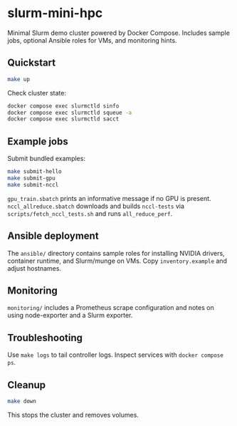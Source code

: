 # slurm-mini-hpc

Minimal Slurm demo cluster powered by Docker Compose. Includes sample jobs, optional Ansible roles for VMs, and monitoring hints.

## Quickstart

```bash
make up
```

Check cluster state:

```bash
docker compose exec slurmctld sinfo
docker compose exec slurmctld squeue -a
docker compose exec slurmctld sacct
```

## Example jobs

Submit bundled examples:

```bash
make submit-hello
make submit-gpu
make submit-nccl
```

`gpu_train.sbatch` prints an informative message if no GPU is present. `nccl_allreduce.sbatch` downloads and builds `nccl-tests` via `scripts/fetch_nccl_tests.sh` and runs `all_reduce_perf`.

## Ansible deployment

The `ansible/` directory contains sample roles for installing NVIDIA drivers, container runtime, and Slurm/munge on VMs. Copy `inventory.example` and adjust hostnames.

## Monitoring

`monitoring/` includes a Prometheus scrape configuration and notes on using node-exporter and a Slurm exporter.

## Troubleshooting

Use `make logs` to tail controller logs. Inspect services with `docker compose ps`.

## Cleanup

```bash
make down
```

This stops the cluster and removes volumes.
